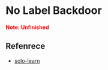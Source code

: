 # No Label Backdoor

<strong><span style="color: red;">Note: Unfinished</span></strong>

## Refenrece
* [solo-learn](https://github.com/vturrisi/solo-learn)
